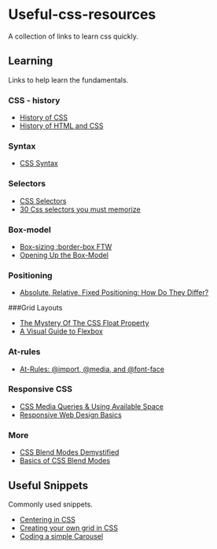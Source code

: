 # Useful-css-resources
A collection of links to learn css quickly.

## Learning 

Links to help learn the fundamentals.
### CSS - history
 - [History of CSS](http://www.css-class.com/a-brief-history-of-css/)
 - [History of HTML and CSS](http://amyhissom.com/HTML5-CSS3/history.html)

### Syntax 
 - [CSS Syntax](https://developer.mozilla.org/en-US/docs/Web/CSS/Syntax)

### Selectors
 - [CSS Selectors](https://developer.mozilla.org/en/docs/Web/Guide/CSS/Getting_started/Selectors)
 - [30 Css selectors you must memorize](https://code.tutsplus.com/tutorials/the-30-css-selectors-you-must-memorize--net-16048)

### Box-model
 - [Box-sizing :border-box FTW](https://www.paulirish.com/2012/box-sizing-border-box-ftw/)
 - [Opening Up the Box-Model](http://learn.shayhowe.com/html-css/opening-the-box-model/)

### Positioning
 - [Absolute, Relative, Fixed Positioning: How Do They Differ?](https://css-tricks.com/absolute-relative-fixed-positioining-how-do-they-differ/)
 

###Grid Layouts
 - [The Mystery Of The CSS Float Property](https://www.smashingmagazine.com/2009/10/the-mystery-of-css-float-property)
 - [A Visual Guide to Flexbox](https://scotch.io/tutorials/a-visual-guide-to-css3-flexbox-properties)
 

### At-rules
 - [At-Rules: @import, @media, and @font-face](http://www.htmldog.com/guides/css/advanced/atrules/)

### Responsive CSS
 - [CSS Media Queries & Using Available Space](https://css-tricks.com/css-media-queries/)
 - [Responsive Web Design Basics](https://developers.google.com/web/fundamentals/design-and-ui/responsive/)
### More
 - [CSS Blend Modes Demystified](http://alistapart.com/article/blending-modes-demystified)
 - [Basics of CSS Blend Modes](https://css-tricks.com/basics-css-blend-modes/)

## Useful Snippets
Commonly used snippets.

- [Centering in CSS](https://css-tricks.com/centering-css-complete-guide/)
- [Creating your own grid in CSS](http://j4n.co/blog/Creating-your-own-css-grid-system)
- [Coding a simple Carousel](https://www.christianheilmann.com/2015/04/08/keeping-it-simple-coding-a-carousel/)
